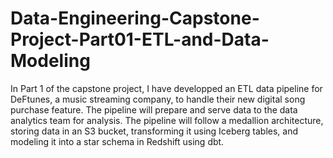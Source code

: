 # Data-Engineering-Capstone-Project-Part01-ETL-and-Data-Modeling
In Part 1 of the capstone project, I have developped an ETL data pipeline for DeFtunes, a music streaming company, to handle their new digital song purchase feature. 
The pipeline will prepare and serve data to the data analytics team for analysis.
The pipeline will follow a medallion architecture, storing data in an S3 bucket, transforming it using Iceberg tables, and modeling it into a star schema in Redshift using dbt. 

